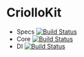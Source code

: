 CriolloKit
==========

* Specs [![Build Status](https://travis-ci.org/CriolloKit/CocoaPodsSpecs.png?branch=master)](https://travis-ci.org/CriolloKit/CocoaPodsSpecs)
* Core [![Build Status](https://travis-ci.org/CriolloKit/Core.png?branch=master)](https://travis-ci.org/CriolloKit/Core)
* DI [![Build Status](https://travis-ci.org/CriolloKit/DI.png?branch=master)](https://travis-ci.org/CriolloKit/DI)
